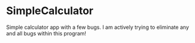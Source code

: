 # SimpleCalculator
Simple calculator app with a few bugs.
I am actively trying to eliminate any and all bugs within this program!
